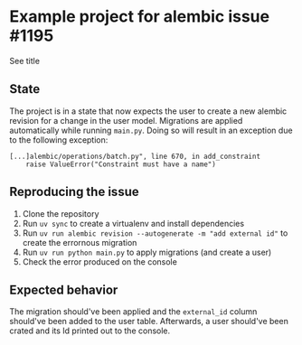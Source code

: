 # Example project for alembic issue #1195

See title

## State

The project is in a state that now expects the user to create a new alembic revision for a change in the user model.
Migrations are applied automatically while running `main.py`. Doing so will result in an exception due to the following
exception:

```plain
[...]alembic/operations/batch.py", line 670, in add_constraint
    raise ValueError("Constraint must have a name")
```

## Reproducing the issue

1. Clone the repository
2. Run `uv sync` to create a virtualenv and install dependencies
3. Run `uv run alembic revision --autogenerate -m "add external id"` to create the errornous migration
4. Run `uv run python main.py` to apply migrations (and create a user)
5. Check the error produced on the console

## Expected behavior

The migration should've been applied and the `external_id` column should've been added to the user table. Afterwards,
a user should've been crated and its Id printed out to the console.
